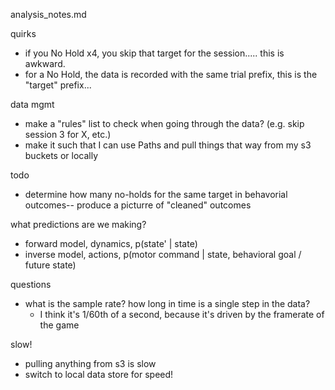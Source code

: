 analysis_notes.md

quirks
- if you No Hold x4, you skip that target for the session..... this is awkward.
- for a No Hold, the data is recorded with the same trial prefix, this is the "target" prefix... 

data mgmt
- make a "rules" list to check when going through the data? (e.g. skip session 3 for X, etc.)
- make it such that I can use Paths and pull things that way from my s3 buckets or locally

todo
- determine how many no-holds for the same target in behavorial outcomes-- produce a picturre of "cleaned" outcomes 

what predictions are we making?
- forward model, dynamics, p(state' | state)
- inverse model, actions, p(motor command | state, behavioral goal / future state)

questions
- what is the sample rate? how long in time is a single step in the data?
    -  I think it's 1/60th of a second, because it's driven by the framerate of the game

slow!
- pulling anything from s3 is slow
- switch to local data store for speed!